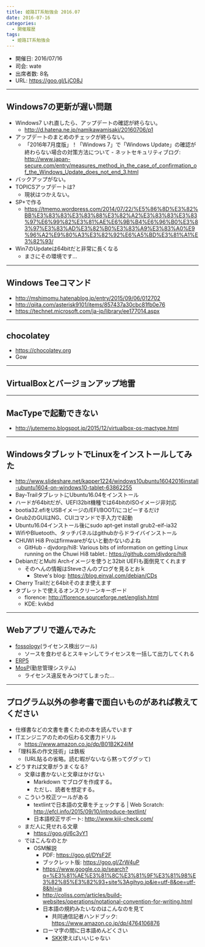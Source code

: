 ```yaml
---
title: 姫路IT系勉強会 2016.07
date: 2016-07-16
categories:
  - 開催履歴
tags:
  - 姫路IT系勉強会
---
```


* 開催日: 2016/07/16
* 司会: wate
* 出席者数: 8名
* URL: https://goo.gl/LjC08J

----------

## Windows7の更新が遅い問題

* Windows7 いれ直したら、アップデートの確認が終らない。
  * http://d.hatena.ne.jp/namikawamisaki/20160706/p1
* アップデートのまとめのチェックが終らない。
  * 「2016年7月度版」！「Windows 7」で「Windows Update」の確認が終わらない場合の対策方法について - ネットセキュリティブログ: http://www.japan-secure.com/entry/measures_method_in_the_case_of_confirmation_of_the_Windows_Update_does_not_end_3.html
* バックアップがない。
* TOPICSアップデートは?
  * 現状はつかえない。
* SP+で作る
  * https://tmemo.wordpress.com/2014/07/22/%E5%86%8D%E3%82%BB%E3%83%83%E3%83%88%E3%82%A2%E3%83%83%E3%83%97%E6%99%82%E3%81%AE%E6%9B%B4%E6%96%B0%E3%83%97%E3%83%AD%E3%82%B0%E3%83%A9%E3%83%A0%E9%96%A2%E9%80%A3%E3%82%92%E6%A5%BD%E3%81%A1%E3%82%93/
* Win7のUpdateは64bitだと非常に長くなる
  * まさにその環境です…

----------

## Windows Teeコマンド

* http://mshimomu.hatenablog.jp/entry/2015/09/06/012702
* http://qiita.com/asterisk9101/items/857437a30cbc81fb0e76
* https://technet.microsoft.com/ja-jp/library/ee177014.aspx

----------

## chocolatey

* https://chocolatey.org
* Gow

----------

## VirtualBoxとバージョンアップ地雷

----------

## MacTypeで起動できない

* http://jutememo.blogspot.jp/2015/12/virtualbox-os-mactype.html

----------

## WindowsタブレットでLinuxをインストールしてみた

* http://www.slideshare.net/kapper1224/windows10ubuntu16042016install-ubuntu1604-on-windows10-tablet-63862255
* Bay-TrailタブレットにUbuntu16.04をインストール
* ハードが64bitだが、UEFI32bit機種では64bitのISOイメージ非対応
* bootia32.efiをUSBイメージの/EFI/BOOT/にコピーするだけ
* Grub2のGUIはNG、CUIコマンドで手入力で起動
* Ubuntu16.04インストール後にsudo apt-get install grub2-eif-ia32
* WifiやBluetooth、タッチパネルはgithubからドライバインストール
* CHUWI Hi8 Proはfirmwareがないと動かないのよね
  * GitHub - djvdorp/hi8: Various bits of information on getting Linux running on the Chuwi Hi8 tablet.: https://github.com/djvdorp/hi8
* DebianだとMulti Archイメージを使うと32bit UEFIも面倒見てくれます
  * そのへんの情報はSteveさんのブログを見るとおｋ
    * Steve's blog: https://blog.einval.com/debian/CDs
* Cherry Trailだと64bitそのまま使えます
* タブレットで使えるオンスクリーンキーボード
  * florence: http://florence.sourceforge.net/english.html
  * KDE: kvkbd

----------

## Webアプリで遊んでみた

* [fossology](https://www.fossology.org/)(ライセンス検出ツール)
  * ソースを食わせるとスキャンしてライセンスを一括して出力してくれる
* [ERP5](https://www.erp5.com/ja/)
* [MosP](https://www.mosp.jp/)(勤怠管理システム)
  * ライセンス違反をみつけてしまった…

----------

## プログラム以外の参考書で面白いものがあれば教えてください

* 仕様書などの文書を書くための本を読んでいます
* ITエンジニアのための伝わる文書力ドリル
  * https://www.amazon.co.jp/dp/B01B2K24IM
* 「理科系の作文技術」は鉄板
  * (URL貼るの省略。読む暇がないなら黙ってググッて)
* どうすれば文章がうまくなる?
  * 文章は書かないと文章はかけない
    * Markdown でブログを作成する。
    * ただし、読者を想定する。
  * こういう校正ツールがある
    * textlintで日本語の文章をチェックする | Web Scratch: http://efcl.info/2015/09/10/introduce-textlint/
    * 日本語校正サポート: http://www.kiji-check.com/
  * まだ人に見せれる文章
    * https://goo.gl/6c3vY1
  * ではこんなのとか
    * OSM解説
      * PDF: https://goo.gl/DYsF2F
      * ブックレット版: https://goo.gl/ZrW4uP
      * https://www.google.co.jp/search?q=%E3%81%AE%E3%81%8C%E3%81%9F%E3%81%98%E3%82%85%E3%82%93+site%3Agihyo.jp&ie=utf-8&oe=utf-8&hl=ja
      * http://coliss.com/articles/build-websites/operations/notational-convention-for-writing.html
      * 日本語の規約みたいなのはこんなのを見て
        * 共同通信記者ハンドブック: https://www.amazon.co.jp/dp/4764106876
      * ローマ字の間に日本語めんどくさい
        * [SKK](http://coexe.web.fc2.com/skkfep.html)使えばいいじゃない
